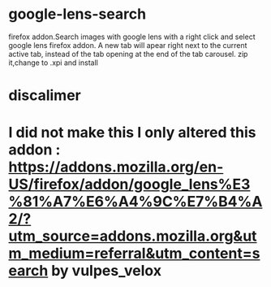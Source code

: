 # google-lens-search
firefox addon.Search images with google lens with a right click and select google lens firefox addon.
A new tab will apear right next to the current active tab, instead of the tab opening at the end of the tab carousel.
zip it,change to .xpi and install
# discalimer
# I did not make this I only altered this addon : https://addons.mozilla.org/en-US/firefox/addon/google_lens%E3%81%A7%E6%A4%9C%E7%B4%A2/?utm_source=addons.mozilla.org&utm_medium=referral&utm_content=search  by vulpes_velox
